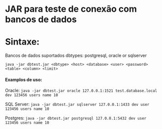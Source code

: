# JAR para teste de conexão com bancos de dados

# Sintaxe:
Bancos de dados suportados dbtypes: postgresql, oracle or sqlserver

`java -jar dbtest.jar <dbtype> <host> <database> <user> <password> <table> <column> <limit>`

#### Examplos de uso:

Oracle: 
`java -jar dbtest.jar oracle 127.0.0.1:1521 test.database.local dev 123456 users name 10`

SQL Server: 
`java -jar dbtest.jar sqlserver 127.0.0.1:1433 dev user 123456 users name 10`

Postgres: 
`java -jar dbtest.jar postgresql 127.0.0.1:5432 dev user 123456 users name 10`
